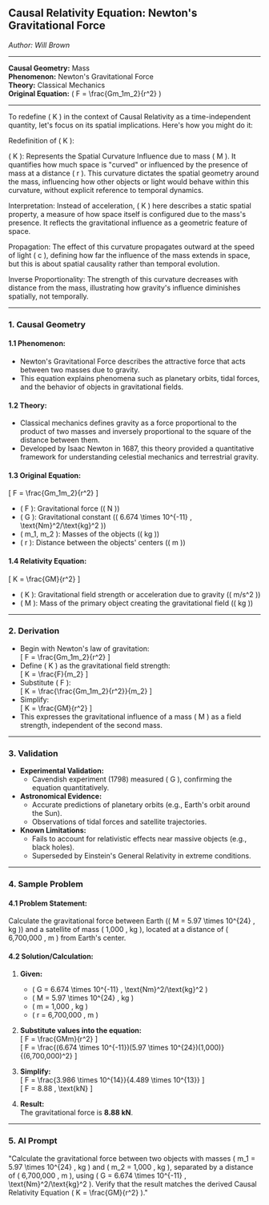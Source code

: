## **Causal Relativity Equation:** Newton's Gravitational Force  

*Author: Will Brown*  

---

**Causal Geometry:** Mass  
**Phenomenon:** Newton's Gravitational Force  
**Theory:** Classical Mechanics  
**Original Equation:** \( F = \frac{Gm_1m_2}{r^2} \)  

---

To redefine ( K ) in the context of Causal Relativity as a time-independent quantity, let's focus on its spatial implications. Here's how you might do it:

Redefinition of ( K ):

( K ): Represents the Spatial Curvature Influence due to mass ( M ). It quantifies how much space is "curved" or influenced by the presence of mass at a distance ( r ). This curvature dictates the spatial geometry around the mass, influencing how other objects or light would behave within this curvature, without explicit reference to temporal dynamics.

Interpretation: Instead of acceleration, ( K ) here describes a static spatial property, a measure of how space itself is configured due to the mass's presence. It reflects the gravitational influence as a geometric feature of space.

Propagation: The effect of this curvature propagates outward at the speed of light ( c ), defining how far the influence of the mass extends in space, but this is about spatial causality rather than temporal evolution.

Inverse Proportionality: The strength of this curvature decreases with distance from the mass, illustrating how gravity's influence diminishes spatially, not temporally.

---

### **1. Causal Geometry**  
#### **1.1 Phenomenon:**  
- Newton's Gravitational Force describes the attractive force that acts between two masses due to gravity.  
- This equation explains phenomena such as planetary orbits, tidal forces, and the behavior of objects in gravitational fields.  

#### **1.2 Theory:**  
- Classical mechanics defines gravity as a force proportional to the product of two masses and inversely proportional to the square of the distance between them.  
- Developed by Isaac Newton in 1687, this theory provided a quantitative framework for understanding celestial mechanics and terrestrial gravity.  

#### **1.3 Original Equation:**  
\[ F = \frac{Gm_1m_2}{r^2} \]  
- \( F \): Gravitational force (\( N \))  
- \( G \): Gravitational constant (\( 6.674 \times 10^{-11} \, \text{Nm}^2/\text{kg}^2 \))  
- \( m_1, m_2 \): Masses of the objects (\( kg \))  
- \( r \): Distance between the objects' centers (\( m \))  

#### **1.4 Relativity Equation:**  
\[ K = \frac{GM}{r^2} \]  
- \( K \): Gravitational field strength or acceleration due to gravity (\( m/s^2 \))  
- \( M \): Mass of the primary object creating the gravitational field (\( kg \))  

---

### **2. Derivation**  
- Begin with Newton's law of gravitation:  
  \[ F = \frac{Gm_1m_2}{r^2} \]  
- Define \( K \) as the gravitational field strength:  
  \[ K = \frac{F}{m_2} \]  
- Substitute \( F \):  
  \[ K = \frac{\frac{Gm_1m_2}{r^2}}{m_2} \]  
- Simplify:  
  \[ K = \frac{GM}{r^2} \]  
- This expresses the gravitational influence of a mass \( M \) as a field strength, independent of the second mass.  

---

### **3. Validation**  
- **Experimental Validation:**  
  - Cavendish experiment (1798) measured \( G \), confirming the equation quantitatively.  
- **Astronomical Evidence:**  
  - Accurate predictions of planetary orbits (e.g., Earth's orbit around the Sun).  
  - Observations of tidal forces and satellite trajectories.  
- **Known Limitations:**  
  - Fails to account for relativistic effects near massive objects (e.g., black holes).  
  - Superseded by Einstein's General Relativity in extreme conditions.  

---

### **4. Sample Problem**  
#### **4.1 Problem Statement:**  
Calculate the gravitational force between Earth (\( M = 5.97 \times 10^{24} \, kg \)) and a satellite of mass \( 1,000 \, kg \), located at a distance of \( 6,700,000 \, m \) from Earth's center.  

#### **4.2 Solution/Calculation:**  
1. **Given:**  
   - \( G = 6.674 \times 10^{-11} \, \text{Nm}^2/\text{kg}^2 \)  
   - \( M = 5.97 \times 10^{24} \, kg \)  
   - \( m = 1,000 \, kg \)  
   - \( r = 6,700,000 \, m \)  

2. **Substitute values into the equation:**  
   \[ F = \frac{GMm}{r^2} \]  
   \[ F = \frac{(6.674 \times 10^{-11})(5.97 \times 10^{24})(1,000)}{(6,700,000)^2} \]  

3. **Simplify:**  
   \[ F = \frac{3.986 \times 10^{14}}{4.489 \times 10^{13}} \]  
   \[ F = 8.88 \, \text{kN} \]  

4. **Result:**  
   The gravitational force is **8.88 kN**.  

---

### **5. AI Prompt**  
"Calculate the gravitational force between two objects with masses \( m_1 = 5.97 \times 10^{24} \, kg \) and \( m_2 = 1,000 \, kg \), separated by a distance of \( 6,700,000 \, m \), using \( G = 6.674 \times 10^{-11} \, \text{Nm}^2/\text{kg}^2 \). Verify that the result matches the derived Causal Relativity Equation \( K = \frac{GM}{r^2} \)."  
